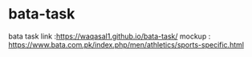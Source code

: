 # bata-task
bata task link :https://waqasal1.github.io/bata-task/
mockup : https://www.bata.com.pk/index.php/men/athletics/sports-specific.html
